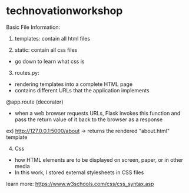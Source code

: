 # technovationworkshop

Basic File Information: 

1. templates: contain all html files

2. static: contain all css files
- go down to learn what css is

3. routes.py: 
- rendering templates into a complete HTML page
- contains different URLs that the application implements

@app.route (decorator)
- when a web browser requests URLs, Flask invokes this function and pass the return value of it back to the browser as a response

ex) http://127.0.0.1:5000/about -> returns the rendered "about.html" template


4. Css
- how HTML elements are to be displayed on screen, paper, or in other media
- In this work, I stored external stylesheets in CSS files

learn more: https://www.w3schools.com/css/css_syntax.asp
